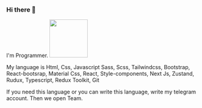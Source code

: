 ### Hi there 👋
I'm Programmer. <img src="https://media3.giphy.com/media/gM5qFksULw54NMWyry/giphy.gif?cid=ecf05e47nmudk69r0463s4okzx95pa9bangt2ee947dwmsif&ep=v1_stickers_search&rid=giphy.gif&ct=s" width="100px">

My language is
Html, Css, Javascript Sass, Scss, Tailwindcss, Bootstrap, React-bootsrap, Material Css, React, Style-components, Next Js, Zustand, Rudux, Typescript, Redux Toolkit, Git 

If you need this language or you can write this language, write my telegram account. Then we open Team.

